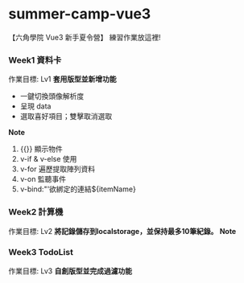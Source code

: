 # summer-camp-vue3

【六角學院 Vue3 新手夏令營】 練習作業放這裡!

### Week1 資料卡

作業目標: Lv1 __套用版型並新增功能__
  - 一鍵切換頭像解析度
  - 呈現 data
  - 選取喜好項目；雙擊取消選取

**Note**
1. {{}} 顯示物件
2. v-if & v-else 使用
3. v-for 遍歷提取陣列資料
4. v-on 監聽事件
5. v-bind:"'欲綁定的連結${itemName}

### Week2 計算機

作業目標: Lv2 __將記錄儲存到localstorage，並保持最多10筆紀錄。__
**Note**

### Week3 TodoList

作業目標: Lv3 __自創版型並完成過濾功能__
